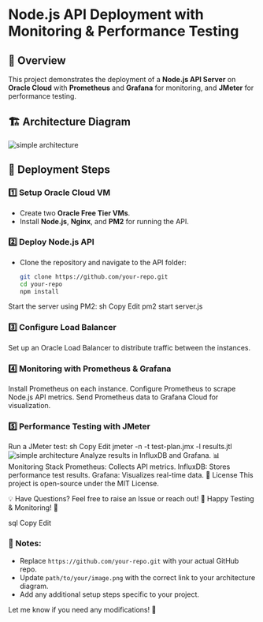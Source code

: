 # Node.js API Deployment with Monitoring & Performance Testing

## 📌 Overview
This project demonstrates the deployment of a **Node.js API Server** on **Oracle Cloud** with **Prometheus** and **Grafana** for monitoring, and **JMeter** for performance testing.

## 🏗️ Architecture Diagram
![simple architecture](https://github.com/user-attachments/assets/312a653f-014b-460b-95e3-5da36564d2f5)


## 🚀 Deployment Steps
### 1️⃣ **Setup Oracle Cloud VM**
- Create two **Oracle Free Tier VMs**.
- Install **Node.js**, **Nginx**, and **PM2** for running the API.

### 2️⃣ **Deploy Node.js API**
- Clone the repository and navigate to the API folder:
  ```sh
  git clone https://github.com/your-repo.git
  cd your-repo
  npm install
Start the server using PM2:
sh
Copy
Edit
pm2 start server.js
### 3️⃣ **Configure Load Balancer**
Set up an Oracle Load Balancer to distribute traffic between the instances.
### 4️⃣ **Monitoring with Prometheus & Grafana**
Install Prometheus on each instance.
Configure Prometheus to scrape Node.js API metrics.
Send Prometheus data to Grafana Cloud for visualization.
### 5️⃣ **Performance Testing with JMeter**
Run a JMeter test:
sh
Copy
Edit
jmeter -n -t test-plan.jmx -l results.jtl
![simple architecture](https://github.com/praveen2410-pk/myfirstserver/blob/main/Jmeter_sample_testplan.png)
Analyze results in InfluxDB and Grafana.
📊 Monitoring Stack
Prometheus: Collects API metrics.
InfluxDB: Stores performance test results.
Grafana: Visualizes real-time data.
📜 License
This project is open-source under the MIT License.

💡 Have Questions?
Feel free to raise an Issue or reach out!
🚀 Happy Testing & Monitoring! 🚀

sql
Copy
Edit

### 🔹 Notes:
- Replace `https://github.com/your-repo.git` with your actual GitHub repo.
- Update `path/to/your/image.png` with the correct link to your architecture diagram.
- Add any additional setup steps specific to your project.

Let me know if you need any modifications! 🚀
